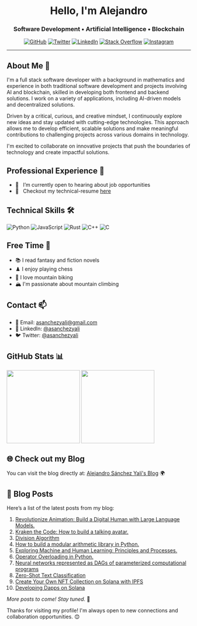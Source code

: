 <h1 align="center">Hello, I'm Alejandro</h1>
<h3 align="center">Software Development • Artificial Intelligence • Blockchain</h4>

<p align="center">
    <a href="https://www.asanchezyali.com/" target="_blank"><img alt="GitHub" src="https://img.shields.io/badge/asanchezyali-FF7139.svg?&style=flat-square&logo=Firefox-Browser&logoColor=white&link=https://asanchezyali.com"></a>
    <a href="https://twitter.com/asanchezyali" target="_blank"><img alt="Twitter" src="https://img.shields.io/badge/-@asanchezyali-%231DA1F2?style=flat-square&logo=X&logoColor=white&link=https://twitter.com/asanchezyali"></a>
    <a href="https://www.linkedin.com/in/asanchezyali" target="_blank"><img alt="LinkedIn" src="https://img.shields.io/badge/-@asanchezyali-%230077B5?style=flat-square&logo=linkedin&logoColor=white&link=https://www.linkedin.com/in/asanchezyali/"></a>
    <a href="https://math.stackexchange.com/users/217786/alejandro-s%c3%a1nchez-yal%c3%ad" target="_blank"><img alt="Stack Overflow" src="https://img.shields.io/badge/-@asanchezyali-FE7A16?style=flat-square&logo=Stack-Overflow&logoColor=white&link=https://math.stackexchange.com/users/217786/alejandro-s%c3%a1nchez-yal%c3%ad"></a>
      <a href="https://www.instagram.com/asanchezyali/" target="_blank"><img alt="Instagram" src="https://img.shields.io/badge/-@asanchezyali-12100E?style=flat-square&logo=instagram&logoColor=white&link=https://www.instagram.com/asanchezyali/"></a>
</p>

<hr/>

## About Me 🧠

I'm a full stack software developer with a background in mathematics and experience in both traditional software development and projects involving AI and blockchain, skilled in developing both frontend and backend solutions. I work on a variety of applications, including AI-driven models and decentralized solutions.

Driven by a critical, curious, and creative mindset, I continuously explore new ideas and stay updated with cutting-edge technologies. This approach allows me to develop efficient, scalable solutions and make meaningful contributions to challenging projects across various domains in technology.

I'm excited to collaborate on innovative projects that push the boundaries of technology and create impactful solutions.

## Professional Experience 💼

- 🔭 &nbsp; I’m currently open to hearing about job opportunities
- 📝 &nbsp; Checkout my technical-resume [here](https://github.com/asanchezyali/technical-resume/blob/technical-resume/technical_resume.pdf)

## Technical Skills 🛠️

![Python](https://img.shields.io/badge/-Python-3776AB?style=flat-square&logo=Python&logoColor=white)
![JavaScript](https://img.shields.io/badge/-JavaScript-F7DF1E?style=flat-square&logo=javascript&logoColor=black)
![Rust](https://img.shields.io/badge/-Rust-000000?style=flat-square&logo=rust&logoColor=white)
![C++](https://img.shields.io/badge/-C++-00599C?style=flat-square&logo=c%2B%2B&logoColor=white)
![C](https://img.shields.io/badge/-C-A8B9CC?style=flat-square&logo=c&logoColor=white)

## Free Time 🌟

- 📚 I read fantasy and fiction novels
- ♟️ I enjoy playing chess
- 🚴 I love mountain biking
- 🏔️ I'm passionate about mountain climbing

## Contact 📫

- 📧 Email: [asanchezyali@gmail.com](mailto:asanchezyali@gmail.com)
- 💼 LinkedIn: [@asanchezyali](https://www.linkedin.com/in/asanchezyali/)
- 🐦 Twitter: [@asanchezyali](https://twitter.com/asanchezyali)

## GitHub Stats 📊

<div>
<img height=200 align="center" src="https://github-readme-stats-one-iota-66.vercel.app/api?username=asanchezyali&theme=radical&show_icons=true&hide_border=true&include_all_commits=true" />
<img height=200 align="center" src="https://github-readme-stats-one-iota-66.vercel.app/api/top-langs?username=asanchezyali&&theme=radical&show_icons=true&hide_border=true&layout=compact&langs_count=8&card_width=320&include_all_commits=true" />
</div>

## 🌐 Check out my Blog

You can visit the blog directly at: [Alejandro Sánchez Yalí's Blog](https://www.asanchezyali.com/) 🌍

## 📝 Blog Posts

Here’s a list of the latest posts from my blog:

1. [Revolutionize Animation: Build a Digital Human with Large Language Models.](https://www.asanchezyali.com/blog/en/ai-avatars/20240703DigitalHuman)
2. [Kraken the Code: How to build a talking avatar.](https://www.asanchezyali.com/blog/en/ai-avatars/2024020AIAvatar)
3. [Division Algorithm](https://www.asanchezyali.com/blog/en/number-theory/20230108DivisionAlgorithm)
4. [How to build a modular arithmetic library in Python.](https://www.asanchezyali.com/blog/en/modular-arithmetic/20220510ModularArithmetic)
5. [Exploring Machine and Human Learning: Principles and Processes.](https://www.asanchezyali.com/blog/en/ml/20210712MachineLearning)
6. [Operator Overloading in Python.](https://www.asanchezyali.com/blog/en/operator-overloading/20210615OperatorOverloadingInPython)
7. [Neural networks represented as DAGs of parameterized computational programs](https://www.asanchezyali.com/blog/en/differentiable-programming/20240923DifferentiablePrograms)
8. [Zero-Shot Text Classification](https://www.asanchezyali.com/blog/en/ai/20240917ZeroShot)
9. [Create Your Own NFT Collection on Solana with IPFS](https://www.asanchezyali.com/blog/en/blockchain/20220323SolanaNFTandIPFS)
10. [Developing Dapps on Solana](https://www.asanchezyali.com/blog/en/blockchain/20220310Solana)

_More posts to come! Stay tuned._ 🎉


Thanks for visiting my profile! I'm always open to new connections and collaboration opportunities. 😊




